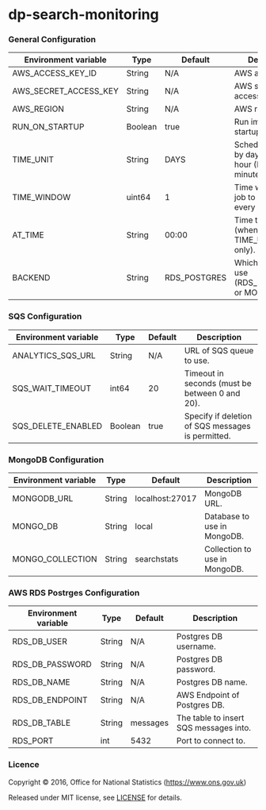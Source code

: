 dp-search-monitoring
==================

### General Configuration

| Environment variable  | Type    | Default          | Description
| --------------------  | ------- | ---------------- | ------------------------------------------------------------------
| AWS_ACCESS_KEY_ID     | String  | N/A              | AWS access key.
| AWS_SECRET_ACCESS_KEY | String  | N/A              | AWS secret access key.
| AWS_REGION            | String  | N/A              | AWS region to use.
| RUN_ON_STARTUP        | Boolean | true             | Run import on startup.
| TIME_UNIT             | String  | DAYS             | Schedule imports by day (DAYS), hour (HOURS) or minutes (MINS).
| TIME_WINDOW           | uint64  | 1                | Time window for job to run (i.e every 'x' DAYS).
| AT_TIME               | String  | 00:00            | Time to run job (when using TIME_UNIT='DAYS' only).
| BACKEND               | String  | RDS_POSTGRES     | Which backend to use (RDS_POSTGRES or MONGO).

### SQS Configuration

| Environment variable  | Type    | Default          | Description
| --------------------  | ------- | ---------------- | ------------------------------------------------------------------
| ANALYTICS_SQS_URL     | String  | N/A              | URL of SQS queue to use.
| SQS_WAIT_TIMEOUT      | int64   | 20               | Timeout in seconds (must be between 0 and 20).
| SQS_DELETE_ENABLED    | Boolean | true             | Specify if deletion of SQS messages is permitted.

### MongoDB Configuration

| Environment variable  | Type    | Default          | Description
| --------------------  | ------- | ---------------- | ------------------------------------------------------------------
| MONGODB_URL           | String  | localhost:27017  | MongoDB URL.
| MONGO_DB              | String  | local            | Database to use in MongoDB.
| MONGO_COLLECTION      | String  | searchstats      | Collection to use in MongoDB.

### AWS RDS Postrges Configuration

| Environment variable  | Type    | Default          | Description
| --------------------  | ------- | ---------------- | ------------------------------------------------------------------
| RDS_DB_USER           | String  | N/A              | Postgres DB username.
| RDS_DB_PASSWORD       | String  | N/A              | Postgres DB password.
| RDS_DB_NAME           | String  | N/A              | Postgres DB name.
| RDS_DB_ENDPOINT       | String  | N/A              | AWS Endpoint of Postgres DB.
| RDS_DB_TABLE          | String  | messages         | The table to insert SQS messages into.
| RDS_PORT              | int     | 5432             | Port to connect to.

### Licence

Copyright ©‎ 2016, Office for National Statistics (https://www.ons.gov.uk)

Released under MIT license, see [LICENSE](LICENSE.md) for details.
